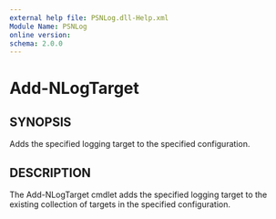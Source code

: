 ```yaml
---
external help file: PSNLog.dll-Help.xml
Module Name: PSNLog
online version:
schema: 2.0.0
---
```


# Add-NLogTarget

## SYNOPSIS

Adds the specified logging target to the specified configuration.

## DESCRIPTION

The Add-NLogTarget cmdlet adds the specified logging target to the existing collection of targets in the specified configuration.